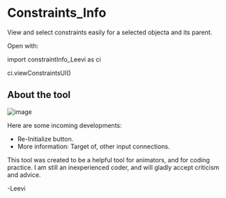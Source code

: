 # Constraints_Info
View and select constraints easily for a selected objecta and its parent.

Open with:

import constraintInfo_Leevi as ci

ci.viewConstraintsUI()


## About the tool

![image](https://github.com/Leewired/Constraint_Info/assets/123822810/b93c9ff3-2dad-47fa-943d-d328a42cf6dc)


Here are some incoming developments:
* Re-Initialize button.
* More information: Target of, other input connections.

This tool was created to be a helpful tool for animators, and for coding practice. I am still an inexperienced coder, and will gladly accept criticism and advice.

-Leevi
